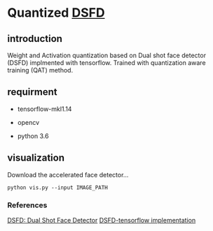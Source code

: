 # Quantized [DSFD](https://arxiv.org/abs/1810.10220?utm_source=feedburner&utm_medium=feed&utm_campaign=Feed%3A+arxiv%2FQSXk+%28ExcitingAds%21+cs+updates+on+arXiv.org%29)


## introduction

Weight and Activation quantization based on Dual shot face detector (DSFD) implmented with tensorflow. Trained with quantization aware training (QAT) method.


## requirment

+ tensorflow-mkl1.14 

+ opencv

+ python 3.6

## visualization
Download the accelerated face detector...

`python vis.py --input IMAGE_PATH`



### References
[DSFD: Dual Shot Face Detector](https://arxiv.org/abs/1810.10220?utm_source=feedburner&utm_medium=feed&utm_campaign=Feed%3A+arxiv%2FQSXk+%28ExcitingAds%21+cs+updates+on+arXiv.org%29)
[DSFD-tensorflow implementation](https://github.com/610265158/DSFD-tensorflow)
